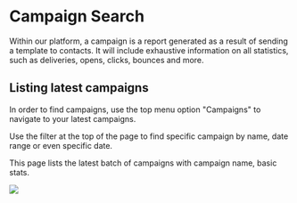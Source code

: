 # Campaign Search


Within  our platform, a campaign is a report generated as a result  of sending a template to contacts. 
It will include exhaustive information on all statistics, such as deliveries, opens, clicks, bounces and more. 
 


## Listing latest campaigns

In order to find campaigns, use the top menu option "Campaigns" to navigate to your latest campaigns.

Use the filter at the top of the page to find specific campaign by name, date range or even specific date. 
 
This page lists the latest batch of campaigns with campaign name, basic stats.
    
![](images/marketing_campaigns.png)
